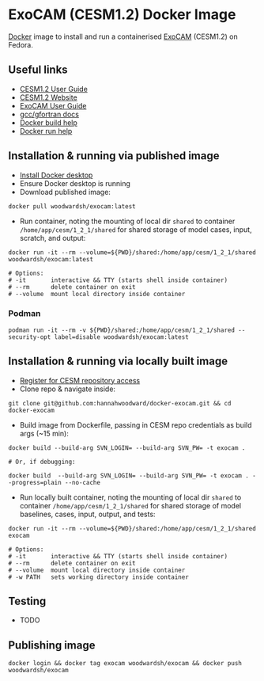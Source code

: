 # ExoCAM (CESM1.2) Docker Image

[Docker](https://www.docker.com/) image to install and run a containerised [ExoCAM](https://github.com/storyofthewolf/ExoCAM) (CESM1.2) on Fedora.


## Useful links

* [CESM1.2 User Guide](https://www2.cesm.ucar.edu/models/cesm1.2/cesm/doc/usersguide/ug.pdf)
* [CESM1.2 Website](https://www2.cesm.ucar.edu/models/cesm1.2/tags/index.html)
* [ExoCAM User Guide](https://github.com/storyofthewolf/ExoCAM/blob/master/cesm1.2.1/instructions/general_instructions.txt)
* [gcc/gfortran docs](https://gcc.gnu.org/onlinedocs/gfortran/index.html#SEC_Contents)
* [Docker build help](https://docs.docker.com/engine/reference/commandline/build/)
* [Docker run help](https://docs.docker.com/engine/reference/commandline/run/)


## Installation & running via published image

* [Install Docker desktop](https://www.docker.com/get-started)
* Ensure Docker desktop is running
* Download published image:

```
docker pull woodwardsh/exocam:latest
```

* Run container, noting the mounting of local dir `shared` to container `/home/app/cesm/1_2_1/shared` for shared storage of model cases, input, scratch, and output:

```
docker run -it --rm --volume=${PWD}/shared:/home/app/cesm/1_2_1/shared woodwardsh/exocam:latest

# Options:
# -it       interactive && TTY (starts shell inside container)
# --rm      delete container on exit
# --volume  mount local directory inside container
```


### Podman

```
podman run -it --rm -v ${PWD}/shared:/home/app/cesm/1_2_1/shared --security-opt label=disable woodwardsh/exocam:latest
```


## Installation & running via locally built image


* [Register for CESM repository access](https://www2.cesm.ucar.edu/models/register/)
* Clone repo & navigate inside:

```
git clone git@github.com:hannahwoodward/docker-exocam.git && cd docker-exocam
```

* Build image from Dockerfile, passing in CESM repo credentials as build args (~15 min):

```
docker build --build-arg SVN_LOGIN= --build-arg SVN_PW= -t exocam .

# Or, if debugging:

docker build  --build-arg SVN_LOGIN= --build-arg SVN_PW= -t exocam . --progress=plain --no-cache
```

* Run locally built container, noting the mounting of local dir `shared` to container `/home/app/cesm/1_2_1/shared` for shared storage of model baselines, cases, input, output, and tests:

```
docker run -it --rm --volume=${PWD}/shared:/home/app/cesm/1_2_1/shared exocam

# Options:
# -it       interactive && TTY (starts shell inside container)
# --rm      delete container on exit
# --volume  mount local directory inside container
# -w PATH   sets working directory inside container
```


## Testing

* TODO

## Publishing image

```
docker login && docker tag exocam woodwardsh/exocam && docker push woodwardsh/exocam
```
